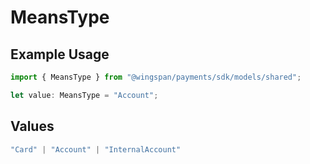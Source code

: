 # MeansType

## Example Usage

```typescript
import { MeansType } from "@wingspan/payments/sdk/models/shared";

let value: MeansType = "Account";
```

## Values

```typescript
"Card" | "Account" | "InternalAccount"
```